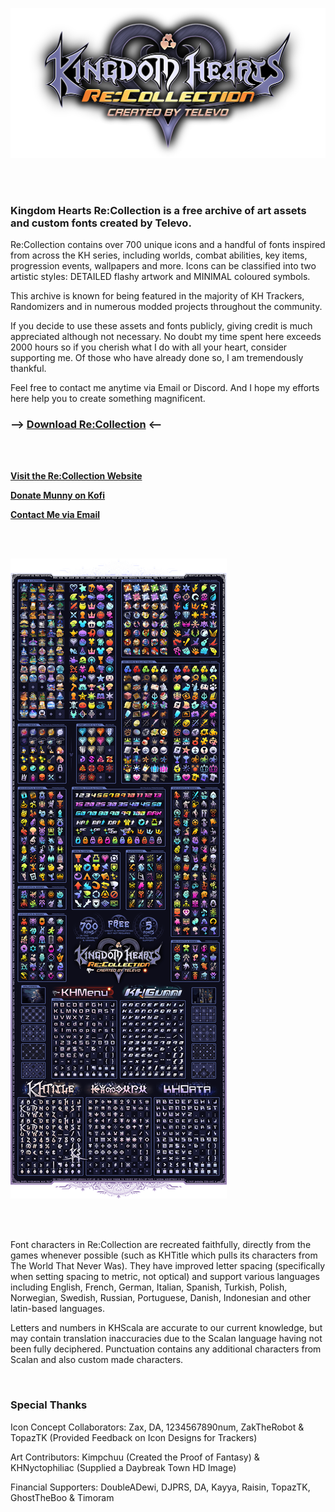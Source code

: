 ![](<Logo.png>)

<br><br>

### Kingdom Hearts Re:Collection is a free archive of art assets and custom fonts created by Televo.

Re:Collection contains over 700 unique icons and a handful of fonts inspired from across the KH series, including worlds, combat abilities, key items, progression events, wallpapers and more. Icons can be classified into two artistic styles: DETAILED flashy artwork and MINIMAL coloured symbols.

This archive is known for being featured in the majority of KH Trackers, Randomizers and in numerous modded projects throughout the community.

If you decide to use these assets and fonts publicly, giving credit is much appreciated although not necessary. No doubt my time spent here exceeds 2000 hours so if you cherish what I do with all your heart, consider supporting me. Of those who have already done so, I am tremendously thankful.

Feel free to contact me anytime via Email or Discord. And I hope my efforts here help you to create something magnificent.

### --> **[Download Re:Collection](https://github.com/Televo/kingdom-hearts-recollection/releases/download/v5.0/Kingdom-Hearts-ReCollection.zip)** <--

<br><br>

**[Visit the Re:Collection Website](https://televo.github.io/kingdom-hearts-recollection)**

**[Donate Munny on Kofi](https://ko-fi.com/televo)**

**[Contact Me via Email](mailto:televo.kh@gmail.com)**

<br><br>

![](<Preview.png>)

<br><br>

Font characters in Re:Collection are recreated faithfully, directly from the games whenever possible (such as KHTitle which pulls its characters from The World That Never Was). They have improved letter spacing (specifically when setting spacing to metric, not optical) and support various languages including English, French, German, Italian, Spanish, Turkish, Polish, Norwegian, Swedish, Russian, Portuguese, Danish, Indonesian and other latin-based languages.

Letters and numbers in KHScala are accurate to our current knowledge, but may contain translation inaccuracies due to the Scalan language having not been fully deciphered. Punctuation contains any additional characters from Scalan and also custom made characters.

<br>

### Special Thanks

Icon Concept Collaborators: Zax, DA, 1234567890num, ZakTheRobot & TopazTK (Provided Feedback on Icon Designs for Trackers)

Art Contributors: Kimpchuu (Created the Proof of Fantasy) & KHNyctophiliac (Supplied a Daybreak Town HD Image)

Financial Supporters: DoubleADewi, DJPRS, DA, Kayya, Raisin, TopazTK, GhostTheBoo & Timoram

<br>